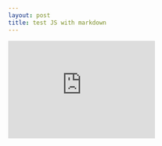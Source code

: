 ```yaml
---
layout: post
title: test JS with markdown
---
```

<html>
  <head>
    <title>Massachusetts Chrolopleth map with interactive legend</title>
    <link
      href="https://fonts.googleapis.com/css?family=Poppins&display=swap"
      rel="stylesheet"
    />
    <link href="/Files/styles.css" rel="stylesheet" />
    <script src="https://unpkg.com/react@16.9.0/umd/react.production.min.js"></script>
    <script src="https://unpkg.com/react-dom@16.9.0/umd/react-dom.production.min.js"></script>
    <script src="https://unpkg.com/d3@5.11.0/dist/d3.min.js"></script>
  			<script src="https://unpkg.com/topojson@3.0.2/dist/topojson.min.js"></script>  
  </head>
  <body>
        <embed src="https://beta.vizhub.com/wenleicao/7c20a38e22d8485392c673c005794ad8" width="300" height="200">
        <div id="root"></div>
    <script src="/Files/MA_cholopleth_map.js"></script>
  </body>
</html>
